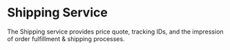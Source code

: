 # Shipping Service

The Shipping service provides price quote, tracking IDs, and the impression of order fulfillment & shipping processes.
